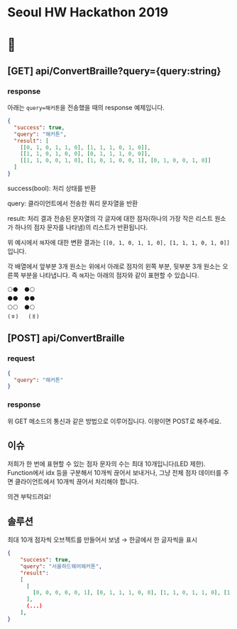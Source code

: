 # Seoul HW Hackathon 2019

# 📌

## [GET] api/ConvertBraille?query={query:string}

### response

아래는 `query=해커톤`을 전송했을 때의 response 예제입니다.

```json
{
  "success": true, 
  "query": "해커톤", 
  "result": [
    [[0, 1, 0, 1, 1, 0], [1, 1, 1, 0, 1, 0]], 
    [[1, 1, 0, 1, 0, 0], [0, 1, 1, 1, 0, 0]], 
    [[1, 1, 0, 0, 1, 0], [1, 0, 1, 0, 0, 1], [0, 1, 0, 0, 1, 0]]
  ]
}
```

success(bool): 처리 상태를 반환

query: 클라이언트에서 전송한 쿼리 문자열을 반환

result: 처리 결과
전송된 문자열의 각 글자에 대한 점자(하나의 가장 작은 리스트 원소가 하나의 점자 문자를 나타냄)의 리스트가 반환됩니다.

위 예시에서 `해`자에 대한 변환 결과는 `[[0, 1, 0, 1, 1, 0], [1, 1, 1, 0, 1, 0]]`입니다.

각 배열에서 앞부분 3개 원소는 위에서 아래로 점자의 왼쪽 부분, 뒷부분 3개 원소는 오른쪽 부분을 나타냅니다.
즉 `해`자는 아래의 점자와 같이 표현할 수 있습니다.

```text
⚪⚫  ⚫⚪
⚫⚫  ⚫⚫
⚪⚪  ⚫⚪
(ㅎ)   (ㅐ)
```

## [POST] api/ConvertBraille

### request

```json
{
  "query": "해커톤"
}
```

### response

위 GET 메소드의 통신과 같은 방법으로 이루어집니다. 이왕이면 POST로 해주세요.

## 이슈

저희가 한 번에 표현할 수 있는 점자 문자의 수는 최대 10개입니다(LED 제한).
Function에서 idx 등을 구분해서 10개씩 끊어서 보내거나, 그냥 전체 점자 데이터를 주면 클라이언트에서 10개씩 끊어서 처리해야 합니다.

의견 부탁드려요! 

## 솔루션

최대 10개 점자씩 오브젝트를 만들어서 보냄 → 한글에서 한 글자씩을 표시

```json
{
    "success": true, 
    "query": "서울하드웨어해커톤", 
    "result": 
    [
      [
        [0, 0, 0, 0, 0, 1], [0, 1, 1, 1, 0, 0], [1, 1, 0, 1, 1, 0], [1, 0, 1, 1, 0, 0], [0, 1, 0, 0, 0, 0], [0, 1, 0, 1, 1, 0], [1, 1, 0, 0, 0, 1] , (...)
      ],
      (...)
    ],
}
```
